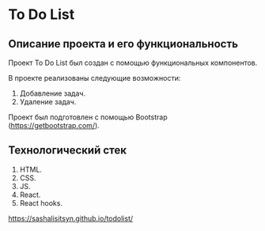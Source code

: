 # To Do List

## Описание проекта и его функциональность

Проект To Do List был создан с помощью функциональных компонентов.

В проекте реализованы следующие возможности:

1. Добавление задач.
2. Удаление задач.

Проект был подготовлен с помощью Bootstrap (https://getbootstrap.com/).

## Технологический стек

1. HTML.
2. CSS.
3. JS.
4. React.
5. React hooks.

https://sashalisitsyn.github.io/todolist/
